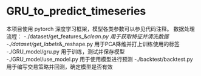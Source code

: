 # GRU_to_predict_timeseries
本项目使用 pytorch 深度学习框架，模型各类参数可以参见代码注释。
数据处理流程：
-./dataset/get_features_&_clean.py 用于获取特征并清洗数据
-./dataset/get_labels_&_reshape.py 用于PCA降维并打上训练使用的标签
-./GRU_model/gru.py 用于训练，测试并保存模型
-./GRU_model/use_model.py 用于使用模型进行预测
-./backtest/backtest.py 用于编写交易策略并回测，确定模型是否有效
